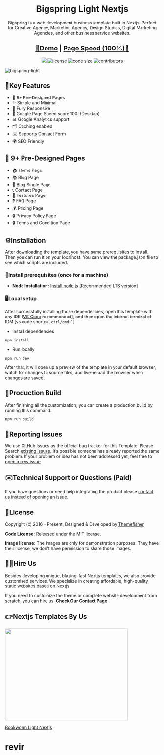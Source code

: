<h1 align=center>Bigspring Light Nextjs</h1> 
<p align=center>Bigspring is a web development business template built in Nextjs. Perfect for Creative Agency, Marketing Agency, Design Studios, Digital Marketing Agencies, and other business service websites.</p>
<h2 align="center"> <a target="_blank" href="https://bigspring-light-nextjs.vercel.app/" rel="nofollow">👀Demo</a> | <a  target="_blank" href="https://pagespeed.web.dev/report?url=https%3A%2F%2Fbigspring-light-nextjs.vercel.app%2F&form_factor=desktop">Page Speed (100%)🚀</a>
</h2>



<p align=center>
  <a href="https://github.com/vercel/next.js/releases/tag/v13.0.6" alt="Contributors">
    <img src="https://img.shields.io/static/v1?label=NEXTJS&message=13.0&color=000&logo=nextjs" />
  </a>

  <a href="https://github.com/themefisher/bigspring-light-nextjs/blob/main/LICENSE">
    <img src="https://img.shields.io/github/license/themefisher/bigspring-light-nextjs" alt="license"></a>

  <img src="https://img.shields.io/github/languages/code-size/themefisher/bigspring-light-nextjs" alt="code size">

  <a href="https://github.com/themefisher/bigspring-light-nextjs/graphs/contributors">
    <img src="https://img.shields.io/github/contributors/themefisher/bigspring-light-nextjs" alt="contributors"></a>
</p>

![bigspring-light](https://demo.gethugothemes.com/thumbnails/bigspring-light.png)

## 🔑Key Features

- 📄 9+ Pre-Designed Pages
- ✨ Simple and Minimal
- 📱 Fully Responsive
- 🚀 Google Page Speed score 100! (Desktop)
- 📊 Google Analytics support
- 🗂️ Caching enabled
- ✉️ Supports Contact Form
- 🌍 SEO Friendly

## 📄 9+ Pre-Designed Pages

- 🏠 Home Page
- 📚 Blog Page
- 📝 Blog Single Page
- 📞 Contact Page
- 📄 Features Page
- ❓ FAQ Page
- 💰 Pricing Page
- 🔒 Privacy Policy Page
- 🔒 Terms and Condition Page

<!-- installation -->
## ⚙️Installation

After downloading the template, you have some prerequisites to install. Then you can run it on your localhost. You can view the package.json file to see which scripts are included.

### 🔧Install prerequisites (once for a machine)

* **Node Installation:** [Install node js](https://nodejs.org/en/download/) [Recommended LTS version]

### 🖥️Local setup

After successfully installing those dependencies, open this template with any IDE [[VS Code](https://code.visualstudio.com/) recommended], and then open the internal terminal of IDM [vs code shortcut <code>ctrl/cmd+\`</code>]

* Install dependencies

```
npm install
```

* Run locally

```
npm run dev
```

After that, it will open up a preview of the template in your default browser, watch for changes to source files, and live-reload the browser when changes are saved.

## 🔨Production Build

After finishing all the customization, you can create a production build by running this command.

```
npm run build
```

<!-- reporting issue -->
## 🐞Reporting Issues

We use GitHub Issues as the official bug tracker for this Template. Please Search [existing issues](https://github.com/themefisher/bigspring-light-nextjs/issues). It’s possible someone has already reported the same problem.
If your problem or idea has not been addressed yet, feel free to [open a new issue](https://github.com/themefisher/bigspring-light-nextjs/issues).

<!-- support -->
## ✉️Technical Support or Questions (Paid)

If you have questions or need help integrating the product please [contact us](https://themefisher.com/contact) instead of opening an issue.

<!-- licence -->
## 📄License

Copyright (c) 2016 - Present, Designed & Developed by [Themefisher](https://themefisher.com)

**Code License:** Released under the [MIT](https://github.com/themefisher/bigspring-light-nextjs/blob/main/LICENSE) license.

**Image license:** The images are only for demonstration purposes. They have their license, we don't have permission to share those images.

## 👨‍💻Hire Us

Besides developing unique, blazing-fast Nextjs templates, we also provide customized services. We specialize in creating affordable, high-quality static websites based on Nextjs.

If you need to customize the theme or complete website development from scratch, you can hire us. **Check Our
[Contact Page](https://themefisher.com/contact)**

## 👉Nextjs Templates By Us

<a href="https://themefisher.com/products/bookworm-light-nextjs">
<img src="https://demo.gethugothemes.com/thumbnails/bookworm.png" height="300" width="400"/>
<p>Bookworm Light Nextjs</p>
</a>

# revir
